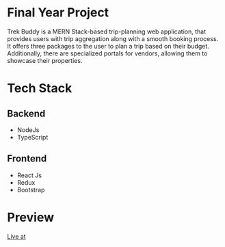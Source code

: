 # Final Year Project

Trek Buddy is a MERN Stack-based trip-planning web application, that provides users with trip aggregation along with a smooth booking process. It offers three packages to the user to plan a trip based on their budget. Additionally, there are specialized portals for vendors, allowing them to showcase their properties.

# Tech Stack
## Backend
- NodeJs
- TypeScript
## Frontend
- React Js
- Redux
- Bootstrap

# Preview
[Live at]([https://zarfaa.github.io/Portfolio/](https://github.com/Zarfaa/TrekBuddy))



